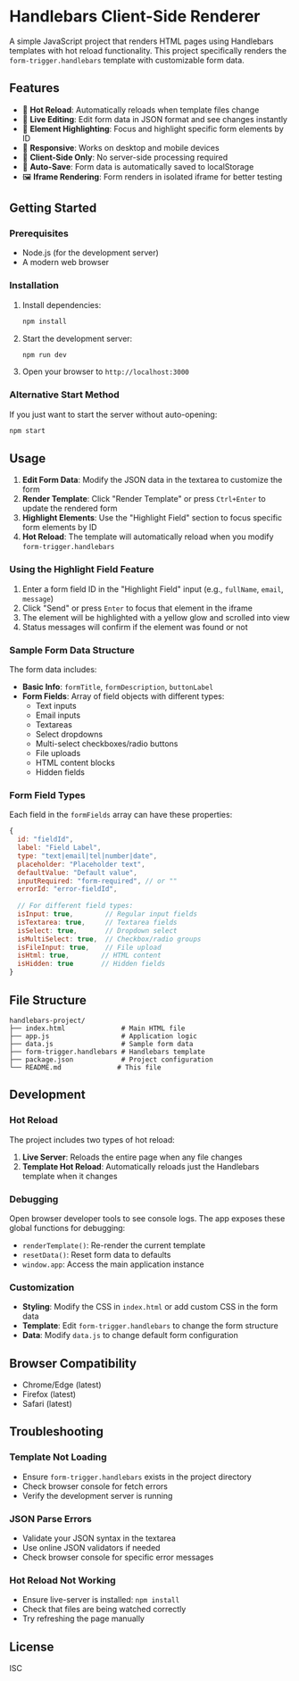 # Handlebars Client-Side Renderer

A simple JavaScript project that renders HTML pages using Handlebars templates with hot reload functionality. This project specifically renders the `form-trigger.handlebars` template with customizable form data.

## Features

- 🔄 **Hot Reload**: Automatically reloads when template files change
- 🎨 **Live Editing**: Edit form data in JSON format and see changes instantly
- 🎯 **Element Highlighting**: Focus and highlight specific form elements by ID
- 📱 **Responsive**: Works on desktop and mobile devices
- 🚀 **Client-Side Only**: No server-side processing required
- 💾 **Auto-Save**: Form data is automatically saved to localStorage
- 🖼️ **Iframe Rendering**: Form renders in isolated iframe for better testing

## Getting Started

### Prerequisites

- Node.js (for the development server)
- A modern web browser

### Installation

1. Install dependencies:
   ```bash
   npm install
   ```

2. Start the development server:
   ```bash
   npm run dev
   ```

3. Open your browser to `http://localhost:3000`

### Alternative Start Method

If you just want to start the server without auto-opening:
```bash
npm start
```

## Usage

1. **Edit Form Data**: Modify the JSON data in the textarea to customize the form
2. **Render Template**: Click "Render Template" or press `Ctrl+Enter` to update the rendered form
3. **Highlight Elements**: Use the "Highlight Field" section to focus specific form elements by ID
4. **Hot Reload**: The template will automatically reload when you modify `form-trigger.handlebars`

### Using the Highlight Field Feature

1. Enter a form field ID in the "Highlight Field" input (e.g., `fullName`, `email`, `message`)
2. Click "Send" or press `Enter` to focus that element in the iframe
3. The element will be highlighted with a yellow glow and scrolled into view
4. Status messages will confirm if the element was found or not

### Sample Form Data Structure

The form data includes:

- **Basic Info**: `formTitle`, `formDescription`, `buttonLabel`
- **Form Fields**: Array of field objects with different types:
  - Text inputs
  - Email inputs
  - Textareas
  - Select dropdowns
  - Multi-select checkboxes/radio buttons
  - File uploads
  - HTML content blocks
  - Hidden fields

### Form Field Types

Each field in the `formFields` array can have these properties:

```javascript
{
  id: "fieldId",
  label: "Field Label",
  type: "text|email|tel|number|date",
  placeholder: "Placeholder text",
  defaultValue: "Default value",
  inputRequired: "form-required", // or ""
  errorId: "error-fieldId",
  
  // For different field types:
  isInput: true,        // Regular input fields
  isTextarea: true,     // Textarea fields
  isSelect: true,       // Dropdown select
  isMultiSelect: true,  // Checkbox/radio groups
  isFileInput: true,    // File upload
  isHtml: true,        // HTML content
  isHidden: true       // Hidden fields
}
```

## File Structure

```
handlebars-project/
├── index.html              # Main HTML file
├── app.js                  # Application logic
├── data.js                 # Sample form data
├── form-trigger.handlebars # Handlebars template
├── package.json            # Project configuration
└── README.md              # This file
```

## Development

### Hot Reload

The project includes two types of hot reload:

1. **Live Server**: Reloads the entire page when any file changes
2. **Template Hot Reload**: Automatically reloads just the Handlebars template when it changes

### Debugging

Open browser developer tools to see console logs. The app exposes these global functions for debugging:

- `renderTemplate()`: Re-render the current template
- `resetData()`: Reset form data to defaults
- `window.app`: Access the main application instance

### Customization

- **Styling**: Modify the CSS in `index.html` or add custom CSS in the form data
- **Template**: Edit `form-trigger.handlebars` to change the form structure
- **Data**: Modify `data.js` to change default form configuration

## Browser Compatibility

- Chrome/Edge (latest)
- Firefox (latest)
- Safari (latest)

## Troubleshooting

### Template Not Loading
- Ensure `form-trigger.handlebars` exists in the project directory
- Check browser console for fetch errors
- Verify the development server is running

### JSON Parse Errors
- Validate your JSON syntax in the textarea
- Use online JSON validators if needed
- Check browser console for specific error messages

### Hot Reload Not Working
- Ensure live-server is installed: `npm install`
- Check that files are being watched correctly
- Try refreshing the page manually

## License

ISC
